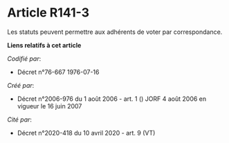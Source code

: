 # Article R141-3

Les statuts peuvent permettre aux adhérents de voter par correspondance.

**Liens relatifs à cet article**

_Codifié par_:

  - Décret n°76-667 1976-07-16

_Créé par_:

  - Décret n°2006-976 du 1 août 2006 - art. 1 () JORF 4 août 2006 en vigueur le 16 juin 2007

_Cité par_:

  - Décret n°2020-418 du 10 avril 2020 - art. 9 (VT)
